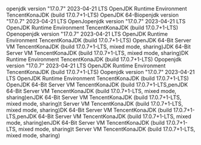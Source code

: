 openjdk version "17.0.7" 2023-04-21 LTS
OpenJDK Runtime Environment TencentKonaJDK (build 17.0.7+1-LTS)
OpenJDK 64-Biopenjdk version "17.0.7" 2023-04-21 LTS
OpenJopenjdk version "17.0.7" 2023-04-21 LTS
OpenJDK Runtime Environment TencentKonaJDK (build 17.0.7+1-LTS)
Openopenjdk version "17.0.7" 2023-04-21 LTS
OpenJDK Runtime Environment TencentKonaJDK (build 17.0.7+1-LTS)
OpenJDK 64-Bit Server VM TencentKonaJDK (build 17.0.7+1-LTS, mixed mode, sharing)JDK 64-Bit Server VM TencentKonaJDK (build 17.0.7+1-LTS, mixed mode, sharing)DK Runtime Environment TencentKonaJDK (build 17.0.7+1-LTS)
Opopenjdk version "17.0.7" 2023-04-21 LTS
OpenJDK Runtime Environment TencentKonaJDK (build 17.0.7+1-LTS)
Oopenjdk version "17.0.7" 2023-04-21 LTS
OpenJDK Runtime Environment TencentKonaJDK (build 17.0.7+1-LTS)
OpenJDK 64-Bit Server VM TencentKonaJDK (build 17.0.7+1-LTS,penJDK 64-Bit Server VM TencentKonaJDK (build 17.0.7+1-LTS, mixed mode, sharing)enJDK 64-Bit Server VM TencentKonaJDK (build 17.0.7+1-LTS, mixed mode, sharing)t Server VM TencentKonaJDK (build 17.0.7+1-LTS, mixed mode, sharing)DK 64-Bit Server VM TencentKonaJDK (build 17.0.7+1-LTS,penJDK 64-Bit Server VM TencentKonaJDK (build 17.0.7+1-LTS, mixed mode, sharing)enJDK 64-Bit Server VM TencentKonaJDK (build 17.0.7+1-LTS, mixed mode, sharing)t Server VM TencentKonaJDK (build 17.0.7+1-LTS, mixed mode, sharing)
